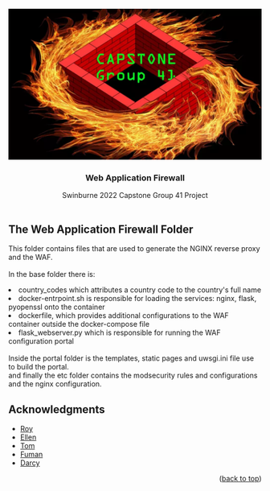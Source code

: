 <!-- PROJECT LOGO -->
<br />
<div align="center">
  <a href="https://github.com/capstone-g41-waf-ids/">
    <img src="../documentation-images/capstonelogorectangle.png" alt="Logo" width="600" height="300">
  </a>
</div>
<h3 align="center">Web Application Firewall</h3>

  <p align="center">
    Swinburne 2022 Capstone Group 41 Project
    <br />
    <br />

  </p>


<!-- USAGE EXAMPLES -->
## The Web Application Firewall Folder

This folder contains files that are used to generate the NGINX reverse proxy and the WAF. <br><br>
In the base folder there is:<br>
<li>country_codes which attributes a country code to the country's full name</li>
<li>docker-entrpoint.sh is responsible for loading the services: nginx, flask, pyopenssl onto the container</li>
<li>dockerfile, which provides additional configurations to the WAF container outside the docker-compose file</li>
<li>flask_webserver.py which is responsible for running the WAF configuration portal</li>
<br> Inside the portal folder is the templates, static pages and uwsgi.ini file use to build the portal.
<br> and finally the etc folder contains the modsecurity rules and configurations and the nginx configuration. 

<!-- ACKNOWLEDGMENTS -->
## Acknowledgments

* [Roy](https://github.com/orgs/capstone-g41-waf-ids/people/RoystonJoel)
* [Ellen](https://github.com/orgs/capstone-g41-waf-ids/people/orangeblossomest)
* [Tom](https://github.com/orgs/capstone-g41-waf-ids/people/Choski)
* [Fuman](https://github.com/orgs/capstone-g41-waf-ids/people/fumank2)
* [Darcy](https://github.com/orgs/capstone-g41-waf-ids/people/ASD-Database)

<p align="right">(<a href="#readme-top">back to top</a>)</p>

